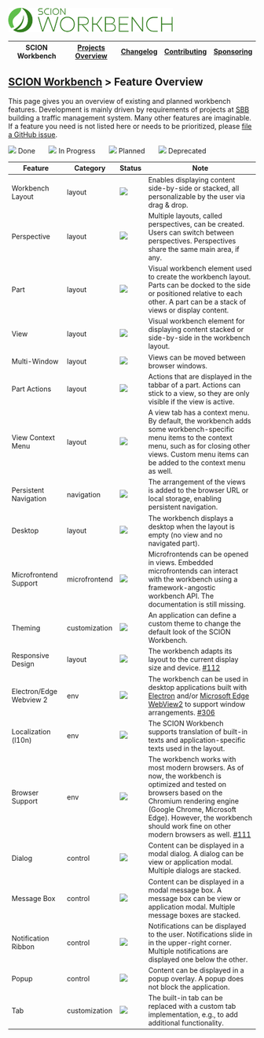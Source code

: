 <a href="/README.md"><img src="/resources/branding/scion-workbench-banner.svg" height="50" alt="SCION Workbench"></a>

| SCION Workbench | [Projects Overview][menu-projects-overview] | [Changelog][menu-changelog] | [Contributing][menu-contributing] | [Sponsoring][menu-sponsoring] |  
|-----------------|---------------------------------------------|-----------------------------|-----------------------------------|-------------------------------|

## [SCION Workbench][menu-home] > Feature Overview

This page gives you an overview of existing and planned workbench features. Development is mainly driven by requirements of projects at [SBB][link-company-sbb] building a traffic management system. Many other features are imaginable. If a feature you need is not listed here or needs to be prioritized, please [file a GitHub issue](https://github.com/SchweizerischeBundesbahnen/scion-workbench/issues/new?template=feature_request.md).

[![][done]](#) Done&nbsp;&nbsp;&nbsp;&nbsp;&nbsp;&nbsp;
[![][progress]](#) In Progress&nbsp;&nbsp;&nbsp;&nbsp;&nbsp;&nbsp;
[![][planned]](#) Planned&nbsp;&nbsp;&nbsp;&nbsp;&nbsp;&nbsp;
[![][deprecated]](#) Deprecated

| Feature                 | Category      | Status            | Note                                                                                                                                                                                                                                                                                                                                           |                                                                                                                                                                                                                                                                                                                                           
|-------------------------|---------------|-------------------|------------------------------------------------------------------------------------------------------------------------------------------------------------------------------------------------------------------------------------------------------------------------------------------------------------------------------------------------|
| Workbench Layout        | layout        | [![][done]](#)    | Enables displaying content side-by-side or stacked, all personalizable by the user via drag & drop.                                                                                                                                                                                                                                            |                        
| Perspective             | layout        | [![][done]](#)    | Multiple layouts, called perspectives, can be created. Users can switch between perspectives. Perspectives share the same main area, if any.                                                                                                                                                                                                   |                                                                                                                                                                                                   
| Part                    | layout        | [![][done]](#)    | Visual workbench element used to create the workbench layout. Parts can be docked to the side or positioned relative to each other. A part can be a stack of views or display content.                                                                                                                                                         |                                                                    
| View                    | layout        | [![][done]](#)    | Visual workbench element for displaying content stacked or side-by-side in the workbench layout.                                                                                                                                                                                                                                               |                                                                   
| Multi-Window            | layout        | [![][done]](#)    | Views can be moved between browser windows.                                                                                                                                                                                                                                                                                                    |                                                                  
| Part Actions            | layout        | [![][done]](#)    | Actions that are displayed in the tabbar of a part. Actions can stick to a view, so they are only visible if the view is active.                                                                                                                                                                                                               |                                                                 
| View Context Menu       | layout        | [![][done]](#)    | A view tab has a context menu. By default, the workbench adds some workbench-specific menu items to the context menu, such as for closing other views. Custom menu items can be added to the context menu as well.                                                                                                                             |                                                                
| Persistent Navigation   | navigation    | [![][done]](#)    | The arrangement of the views is added to the browser URL or local storage, enabling persistent navigation.                                                                                                                                                                                                                                     |                                                               
| Desktop                 | layout        | [![][done]](#)    | The workbench displays a desktop when the layout is empty (no view and no navigated part).                                                                                                                                                                                                                                                     |                                                              
| Microfrontend Support   | microfrontend | [![][done]](#)    | Microfrontends can be opened in views. Embedded microfrontends can interact with the workbench using a framework-angostic workbench API. The documentation is still missing.                                                                                                                                                                   |                                                                                                                                                                  |
| Theming                 | customization | [![][done]](#)    | An application can define a custom theme to change the default look of the SCION Workbench.                                                                                                                                                                                                                                                    |
| Responsive Design       | layout        | [![][planned]](#) | The workbench adapts its layout to the current display size and device. [#112](https://github.com/SchweizerischeBundesbahnen/scion-workbench/issues/112)                                                                                                                                                                                       |
| Electron/Edge Webview 2 | env           | [![][planned]](#) | The workbench can be used in desktop applications built with [Electron](https://www.electronjs.org/) and/or [Microsoft Edge WebView2](https://docs.microsoft.com/en-us/microsoft-edge/webview2/) to support window arrangements. [#306](https://github.com/SchweizerischeBundesbahnen/scion-workbench/issues/306)                              |
| Localization (l10n)     | env           | [![][planned]](#) | The SCION Workbench supports translation of built-in texts and application-specific texts used in the layout.                                                                                                                                                                                                                                  |                                                                             
| Browser Support         | env           | [![][planned]](#) | The workbench works with most modern browsers. As of now, the workbench is optimized and tested on browsers based on the Chromium rendering engine (Google Chrome, Microsoft Edge). However, the workbench should work fine on other modern browsers as well. [#111](https://github.com/SchweizerischeBundesbahnen/scion-workbench/issues/111) | 
| Dialog                  | control       | [![][done]](#)    | Content can be displayed in a modal dialog. A dialog can be view or application modal. Multiple dialogs are stacked.                                                                                                                                                                                                                           |                                                                      
| Message Box             | control       | [![][done]](#)    | Content can be displayed in a modal message box. A message box can be view or application modal. Multiple message boxes are stacked.                                                                                                                                                                                                           |                                                                     
| Notification Ribbon     | control       | [![][done]](#)    | Notifications can be displayed to the user. Notifications slide in in the upper-right corner. Multiple notifications are displayed one below the other.                                                                                                                                                                                        |                                                                    
| Popup                   | control       | [![][done]](#)    | Content can be displayed in a popup overlay. A popup does not block the application.                                                                                                                                                                                                                                                           |                                                                   
| Tab                     | customization | [![][done]](#)    | The built-in tab can be replaced with a custom tab implementation, e.g., to add additional functionality.                                                                                                                                                                                                                                      |                                                                    

[done]: /docs/site/images/icon-done.svg
[progress]: /docs/site/images/icon-in-progress.svg
[planned]: /docs/site/images/icon-planned.svg
[deprecated]: /docs/site/images/icon-deprecated.svg

[link-company-sbb]: http://www.sbb.ch

[menu-home]: /README.md
[menu-projects-overview]: /docs/site/projects-overview.md
[menu-changelog]: /docs/site/changelog.md
[menu-contributing]: /CONTRIBUTING.md
[menu-sponsoring]: /docs/site/sponsoring.md
